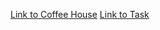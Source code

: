 [Link to Coffee House](https://svitlanag.github.io/coffee-house/)
[Link to Task](https://github.com/rolling-scopes-school/js-fe-course-en/blob/main/tasks/coffee-house/coffee-house.md)
